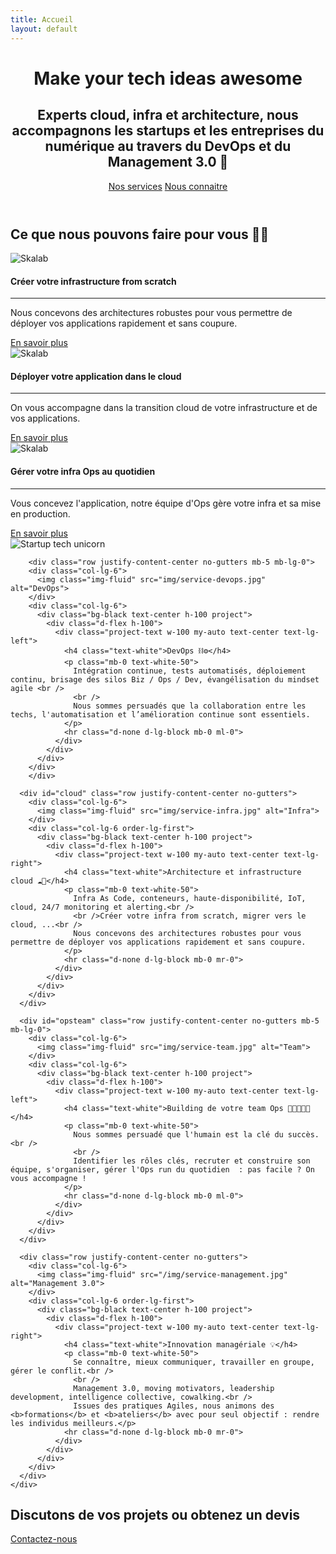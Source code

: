 ```yaml
---
title: Accueil
layout: default
---
```


<!-- Header -->
<header class="masthead">
<div class="container d-flex h-100 align-items-center">
  <div class="mx-auto text-center">
    <h1 class="mx-auto my-0 text-uppercase">Make your tech ideas awesome</h1>
    <h2 class="text-white-50 mx-auto mt-2 mb-5">Experts cloud, infra et architecture, nous accompagnons les startups et les entreprises du numérique au travers du DevOps et du Management 3.0 🚀</h2>
    <a href="#services" class="btn btn-primary btn-fix m-2 js-scroll-trigger"><i class="fas fa-code fa-lg"></i> Nos services</a>    
    <a href="#about" class="btn btn-secondary btn-fix m-2 js-scroll-trigger"><i class="fas fa-users fa-lg"></i> Nous connaitre️</a>
  </div>
</div>
</header>

<!-- About Section -->
<section id="services" class="about-section">
	<div class="container text-center">
	  <div class="row mb-5">
	    <div class="col-lg-10 mx-auto">
	      	<h2 class="text-white mb-4">Ce que nous pouvons faire pour vous 👨‍💻</h2>
			<div class="card-deck">
			  <div class="card text-center border-0">
			    <img src="/img/service-devops.jpg" class="card-img-top" alt="Skalab">
			    <div class="card-body">
			      <h4 class="card-title">Créer votre infrastructure from scratch</h4>
			      <hr class="d-none d-lg-block mr-0">
			      <p class="card-text">Nous concevons des architectures robustes pour vous permettre de déployer vos applications rapidement et sans coupure.</p>
			    </div>
			    <a class="card-footer btn btn-primary" href="#devops">En savoir plus</a>
			  </div>
			  <div class="card text-center border-0">
			  <img src="/img/service-infra.jpg" class="card-img-top" alt="Skalab">
			    <div class="card-body">
			      <h4 class="card-title">Déployer votre application dans le cloud</h4>
			      <hr class="d-none d-lg-block mr-0">
			      <p class="card-text">On vous accompagne dans la transition cloud de votre infrastructure et de vos applications.</p>
			    </div>
			    <a class="card-footer btn btn-primary" href="#devops">En savoir plus</a>
			  </div>
			  <div class="card text-center border-0">
			  	<img src="/img/service-team.jpg" class="card-img-top" alt="Skalab">
			    <div class="card-body">
			      <h4 class="card-title">Gérer votre infra Ops au quotidien</h4>
			      <hr class="d-none d-lg-block mr-0">
			      <p class="card-text">Vous concevez l'application, notre équipe d'Ops gère votre infra et sa mise en production.</p>
			    </div>
			    <a class="card-footer btn btn-primary" href="#devops">En savoir plus</a>
			  </div>
			</div>
	    </div>
	  </div>
	 <img src="/img/myunicorn.png" class="img-fluid" alt="Startup tech unicorn">
	</div>
</section>

<!-- Les projets -->
<section id="devops" class="projects-section bg-light">
	<div class="container">

<!-- Devops -->
		<div class="row justify-content-center no-gutters mb-5 mb-lg-0">
		<div class="col-lg-6">
		  <img class="img-fluid" src="img/service-devops.jpg" alt="DevOps">
		</div>
		<div class="col-lg-6">
		  <div class="bg-black text-center h-100 project">
		    <div class="d-flex h-100">
		      <div class="project-text w-100 my-auto text-center text-lg-left">
		        <h4 class="text-white">DevOps ⛓️⚙️</h4>
		        <p class="mb-0 text-white-50">
		          Intégration continue, tests automatisés, déploiement continu, brisage des silos Biz / Ops / Dev, évangélisation du mindset agile <br />
		          <br />
		          Nous sommes persuadés que la collaboration entre les techs, l'automatisation et l’amélioration continue sont essentiels.
		        </p>
		        <hr class="d-none d-lg-block mb-0 ml-0">
		      </div>
		    </div>
		  </div>
		</div>
		</div>

<!-- Cloud -->
	  <div id="cloud" class="row justify-content-center no-gutters">
	    <div class="col-lg-6">
	      <img class="img-fluid" src="img/service-infra.jpg" alt="Infra">
	    </div>
	    <div class="col-lg-6 order-lg-first">
	      <div class="bg-black text-center h-100 project">
	        <div class="d-flex h-100">
	          <div class="project-text w-100 my-auto text-center text-lg-right">
	            <h4 class="text-white">Architecture et infrastructure cloud ☁️🎯</h4>
	            <p class="mb-0 text-white-50">
	              Infra As Code, conteneurs, haute-disponibilité, IoT, cloud, 24/7 monitoring et alerting.<br />
	              <br />Créer votre infra from scratch, migrer vers le cloud, ...<br />
	              Nous concevons des architectures robustes pour vous permettre de déployer vos applications rapidement et sans coupure.
	            </p>
	            <hr class="d-none d-lg-block mb-0 mr-0">
	          </div>
	        </div>
	      </div>
	    </div>
	  </div>

<!-- Ops team -->
	  <div id="opsteam" class="row justify-content-center no-gutters mb-5 mb-lg-0">
	    <div class="col-lg-6">
	      <img class="img-fluid" src="img/service-team.jpg" alt="Team">
	    </div>
	    <div class="col-lg-6">
	      <div class="bg-black text-center h-100 project">
	        <div class="d-flex h-100">
	          <div class="project-text w-100 my-auto text-center text-lg-left">
	            <h4 class="text-white">Building de votre team Ops 👨‍👩‍👧‍👦🏅</h4>
	            <p class="mb-0 text-white-50">
	              Nous sommes persuadé que l'humain est la clé du succès.<br />
	              <br />
	              Identifier les rôles clés, recruter et construire son équipe, s'organiser, gérer l'Ops run du quotidien  : pas facile ? On vous accompagne !
	            </p>
	            <hr class="d-none d-lg-block mb-0 ml-0">
	          </div>
	        </div>
	      </div>
	    </div>
	  </div>

<!-- Management 3.0 -->
	  <div class="row justify-content-center no-gutters">
	    <div class="col-lg-6">
	      <img class="img-fluid" src="/img/service-management.jpg" alt="Management 3.0">
	    </div>
	    <div class="col-lg-6 order-lg-first">
	      <div class="bg-black text-center h-100 project">
	        <div class="d-flex h-100">
	          <div class="project-text w-100 my-auto text-center text-lg-right">
	            <h4 class="text-white">Innovation managériale 💡</h4>
	            <p class="mb-0 text-white-50">
	              Se connaître, mieux communiquer, travailler en groupe, gérer le conflit.<br />
	              <br />
	              Management 3.0, moving motivators, leadership development, intelligence collective, cowalking.<br />
	              Issues des pratiques Agiles, nous animons des <b>formations</b> et <b>ateliers</b> avec pour seul objectif : rendre les individus meilleurs.</p>
	            <hr class="d-none d-lg-block mb-0 mr-0">
	          </div>
	        </div>
	      </div>
	    </div>
	  </div>
	</div>
</section>

<!-- Contact Section -->
<section id="signup" class="signup-section">
	<div class="container">
	  <div class="row">
	    <div class="col-md-10 col-lg-8 mx-auto text-center">
	      <h2 class="text-white mb-5">Discutons de vos projets ou obtenez un devis</h2>
	      <a href="/contact.html" class="btn btn-primary btn-fix m-2 js-scroll-trigger"><i class="far fa-paper-plane fa-lg"></i> Contactez-nous</a>   
	    </div>
	  </div>
	</div>
</section>